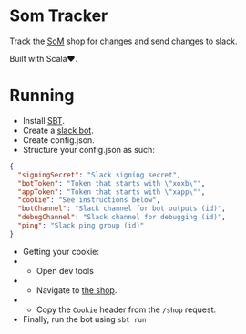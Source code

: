# Som Tracker

Track the [SoM](https://github.com/hackclub/summer-of-making/) shop for changes and send changes to slack.

Built with Scala❤️.

# Running

- Install [SBT](https://www.scala-sbt.org/download/).
- Create a [slack bot](https://api.slack.com/apps/).
- Create config.json.
- Structure your config.json as such:
```json
{
  "signingSecret": "Slack signing secret",
  "botToken": "Token that starts with \"xoxb\"",
  "appToken": "Token that starts with \"xapp\"",
  "cookie": "See instructions below",
  "botChannel": "Slack channel for bot outputs (id)",
  "debugChannel": "Slack channel for debugging (id)",
  "ping": "Slack ping group (id)"
}
```
- Getting your cookie:
- - Open dev tools
- - Navigate to [the shop](https://summer.hackclub.com/shop).
- - Copy the `Cookie` header from the `/shop` request.
- Finally, run the bot using `sbt run`